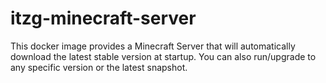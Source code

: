 # itzg-minecraft-server
This docker image provides a Minecraft Server that will automatically download the latest stable version at startup. You can also run/upgrade to any specific version or the latest snapshot.
